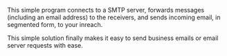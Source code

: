 This simple program connects to a SMTP server, forwards messages (including an email address) to the receivers, and sends incoming email, in segmented form, to your inreach. 

This simple solution finally makes it easy to send business emails or email server requests with ease. 
